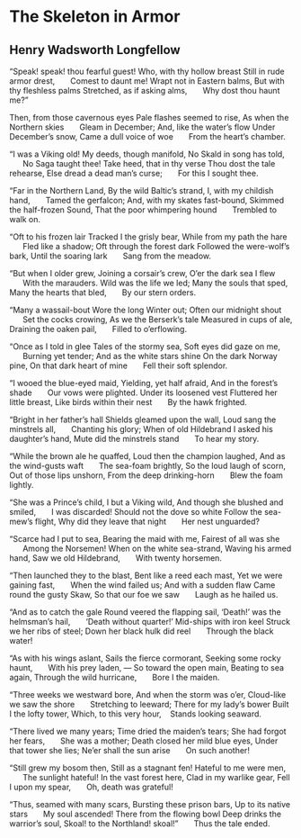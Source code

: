 # The Skeleton in Armor
## Henry Wadsworth Longfellow
“Speak! speak! thou fearful guest!
Who, with thy hollow breast
Still in rude armor drest,
      Comest to daunt me!
Wrapt not in Eastern balms,
But with thy fleshless palms
Stretched, as if asking alms,
      Why dost thou haunt me?”

Then, from those cavernous eyes
Pale flashes seemed to rise,
As when the Northern skies
      Gleam in December;
And, like the water’s flow
Under December’s snow,
Came a dull voice of woe
      From the heart’s chamber.

“I was a Viking old!
My deeds, though manifold,
No Skald in song has told,
      No Saga taught thee!
Take heed, that in thy verse
Thou dost the tale rehearse,
Else dread a dead man’s curse;
      For this I sought thee.

“Far in the Northern Land,
By the wild Baltic’s strand,
I, with my childish hand,
      Tamed the gerfalcon;
And, with my skates fast-bound,
Skimmed the half-frozen Sound,
That the poor whimpering hound
      Trembled to walk on.

“Oft to his frozen lair
Tracked I the grisly bear,
While from my path the hare
      Fled like a shadow;
Oft through the forest dark
Followed the were-wolf’s bark,
Until the soaring lark
      Sang from the meadow.

“But when I older grew,
Joining a corsair’s crew,
O’er the dark sea I flew
      With the marauders.
Wild was the life we led;
Many the souls that sped,
Many the hearts that bled,
      By our stern orders.

“Many a wassail-bout
Wore the long Winter out;
Often our midnight shout
      Set the cocks crowing,
As we the Berserk’s tale
Measured in cups of ale,
Draining the oaken pail,
      Filled to o’erflowing.

“Once as I told in glee
Tales of the stormy sea,
Soft eyes did gaze on me,
      Burning yet tender;
And as the white stars shine
On the dark Norway pine,
On that dark heart of mine
      Fell their soft splendor.

“I wooed the blue-eyed maid,
Yielding, yet half afraid,
And in the forest’s shade
      Our vows were plighted.
Under its loosened vest
Fluttered her little breast,
Like birds within their nest
      By the hawk frighted.

“Bright in her father’s hall
Shields gleamed upon the wall,
Loud sang the minstrels all,
      Chanting his glory;
When of old Hildebrand
I asked his daughter’s hand,
Mute did the minstrels stand
      To hear my story.

“While the brown ale he quaffed,
Loud then the champion laughed,
And as the wind-gusts waft
      The sea-foam brightly,
So the loud laugh of scorn,
Out of those lips unshorn,
From the deep drinking-horn
      Blew the foam lightly.

“She was a Prince’s child,
I but a Viking wild,
And though she blushed and smiled,
      I was discarded!
Should not the dove so white
Follow the sea-mew’s flight,
Why did they leave that night
      Her nest unguarded?

“Scarce had I put to sea,
Bearing the maid with me,
Fairest of all was she
      Among the Norsemen!
When on the white sea-strand,
Waving his armed hand,
Saw we old Hildebrand,
      With twenty horsemen.

“Then launched they to the blast,
Bent like a reed each mast,
Yet we were gaining fast,
      When the wind failed us;
And with a sudden flaw
Came round the gusty Skaw,
So that our foe we saw
      Laugh as he hailed us.

“And as to catch the gale
Round veered the flapping sail,
‘Death!’ was the helmsman’s hail,
      ‘Death without quarter!’
Mid-ships with iron keel
Struck we her ribs of steel;
Down her black hulk did reel
      Through the black water!

“As with his wings aslant,
Sails the fierce cormorant,
Seeking some rocky haunt,
      With his prey laden, —
So toward the open main,
Beating to sea again,
Through the wild hurricane,
      Bore I the maiden.

“Three weeks we westward bore,
And when the storm was o’er,
Cloud-like we saw the shore
      Stretching to leeward;
There for my lady’s bower
Built I the lofty tower,
Which, to this very hour,
   Stands looking seaward.

“There lived we many years;
Time dried the maiden’s tears;
She had forgot her fears,
      She was a mother;
Death closed her mild blue eyes,
Under that tower she lies;
Ne’er shall the sun arise
      On such another!

“Still grew my bosom then,
Still as a stagnant fen!
Hateful to me were men,
      The sunlight hateful!
In the vast forest here,
Clad in my warlike gear,
Fell I upon my spear,
      Oh, death was grateful!

“Thus, seamed with many scars,
Bursting these prison bars,
Up to its native stars
      My soul ascended!
There from the flowing bowl
Deep drinks the warrior’s soul,
Skoal! to the Northland! skoal!”
      Thus the tale ended.